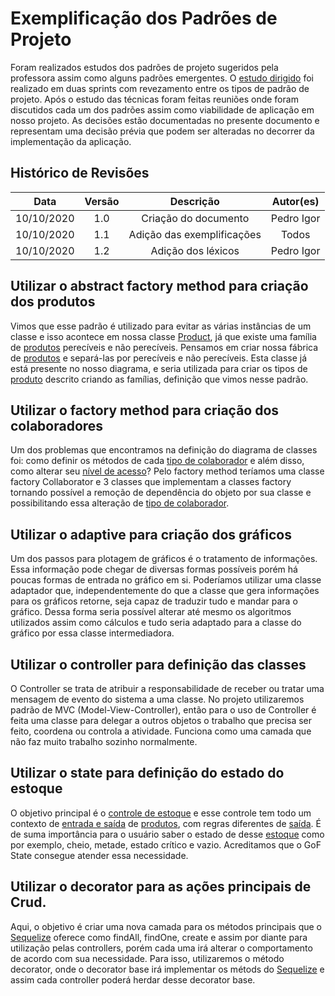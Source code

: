 # Exemplificação dos Padrões de Projeto

Foram realizados estudos dos padrões de projeto sugeridos pela professora assim como alguns padrões emergentes. O [estudo dirigido](Project/EstudoDirigido.md) foi realizado em duas sprints com revezamento entre os tipos de padrão de projeto. Após o estudo das técnicas foram feitas reuniões onde foram discutidos cada um dos padrões assim como viabilidade de aplicação em nosso projeto. As decisões estão documentadas no presente documento e representam uma decisão prévia que podem ser alteradas no decorrer da implementação da aplicação.

## Histórico de Revisões

|    Data    | Versão |                     Descrição                      |    Autor(es)     |
| :--------: | :----: | :------------------------------------------------: | :--------------: |
| 10/10/2020 |  1.0   |                Criação do documento                |    Pedro Igor    |
| 10/10/2020 |  1.1   |                Adição das exemplificações          |       Todos      | 
| 10/10/2020 |  1.2   |                Adição dos léxicos                  |    Pedro Igor    |

## Utilizar o abstract factory method para criação dos produtos
Vimos que esse padrão é utilizado para evitar as várias instâncias de um classe e isso acontece em nossa classe [Product](Modeling/objeto.md?id=Produto), já que existe uma família de [produtos](Modeling/objeto.md?id=Produto) perecíveis e não perecíveis. Pensamos em criar nossa fábrica de [produtos](Modeling/objeto.md?id=Produto) e separá-las por perecíveis e não perecíveis. Esta classe já está presente no nosso diagrama, e seria utilizada para criar os tipos de [produto](Modeling/objeto.md?id=Produto) descrito criando as famílias, definição que vimos nesse padrão.

## Utilizar o factory method para criação dos colaboradores
Um dos problemas que encontramos na definição do diagrama de classes foi: como definir os métodos de cada [tipo de colaborador](Modeling/objeto.md?id=papéis-dos-colaboradores) e além disso, como alterar seu [nível de acesso](Modeling/objeto.md?id=papéis-dos-colaboradores)? Pelo factory method teríamos uma classe factory Collaborator e 3 classes que implementam a classes factory tornando possível a remoção de dependência do objeto por sua classe e possibilitando essa alteração de [tipo de colaborador](Modeling/objeto.md?id=papéis-dos-colaboradores).

## Utilizar o adaptive para criação dos gráficos
Um dos passos para plotagem de gráficos é o tratamento de informações. Essa informação pode chegar de diversas formas possíveis porém há poucas formas de entrada no gráfico em si. Poderíamos utilizar uma classe adaptador que, independentemente do que a classe que gera informações para os gráficos retorne, seja capaz de traduzir tudo e mandar para o gráfico. Dessa forma seria possível alterar até mesmo os algoritmos utilizados assim como cálculos e tudo seria adaptado para a classe do gráfico por essa classe intermediadora.

## Utilizar o controller para definição das classes
O Controller se trata de atribuir a responsabilidade de receber ou tratar uma mensagem de evento do sistema a uma classe. No projeto utilizaremos padrão de MVC (Model-View-Controller), então para o uso de Controller é feita uma classe para delegar a outros objetos o trabalho que precisa ser feito, coordena ou controla a atividade. Funciona como uma camada que não faz muito trabalho sozinho normalmente.

## Utilizar o state para definição do estado do estoque
O objetivo principal é o [controle de estoque](Modeling/verbo?id=controle-de-estoque) e esse controle tem todo um contexto de [entrada e saída](Modeling/verbo?id=fluxo) de [produtos](Modeling/objeto.md?id=Produto), com regras diferentes de [saída](Modeling/verbo?id=baixa-em-produto). É de suma importância para o usuário saber o estado de desse [estoque](Modeling/objeto.md?id=estoque) como por exemplo, cheio, metade, estado crítico e vazio. Acreditamos que o GoF State consegue atender essa necessidade.

## Utilizar o decorator para as ações principais de Crud. 

Aqui, o objetivo é criar uma nova camada para os métodos principais que o [Sequelize](Modeling/objeto?id=Sequelize) oferece como findAll, findOne, create e assim por diante para utilização pelas controllers, porém cada uma irá alterar o comportamento de acordo com sua necessidade. Para isso, utilizaremos o método decorator, onde o decorator base irá implementar os métods do [Sequelize](Modeling/objeto?id=Sequelize) e assim cada controller poderá herdar desse decorator base. 